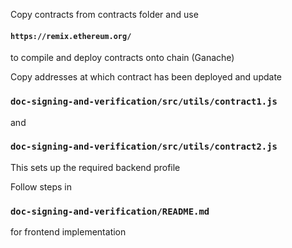 Copy contracts from contracts folder and use 

#### `https://remix.ethereum.org/`

to compile and deploy contracts onto chain (Ganache)

Copy addresses at which contract has been deployed and update 

### `doc-signing-and-verification/src/utils/contract1.js`
and
### `doc-signing-and-verification/src/utils/contract2.js` 

This sets up the required backend profile

Follow steps in 
### `doc-signing-and-verification/README.md` 
for frontend implementation
